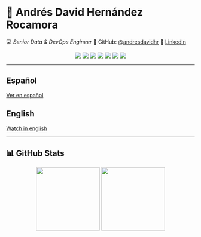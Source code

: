 <!-- assets/banner.png -->
<!--<p align="center">
  <img src="assets/banner.png" alt="Andrés David Hernández Rocamora - Senior Data & DevOps Engineer">
</p>-->

# 👋 Andrés David Hernández Rocamora
💻 *Senior Data & DevOps Engineer*
📍 GitHub: [@andresdavidhr](https://github.com/andresdavidhr)
🔗 [LinkedIn](https://www.linkedin.com/in/andresdavidhr)

<p align="center">
  <img src="https://img.shields.io/badge/Linux-Expert-black?logo=linux&logoColor=white" />
  <img src="https://img.shields.io/badge/Shell%20Script-Advanced-blue?logo=gnu-bash&logoColor=white" />
  <img src="https://img.shields.io/badge/Python-Intermediate-yellow?logo=python&logoColor=white" />
  <img src="https://img.shields.io/badge/Flutter-Intermediate-02569B?logo=flutter&logoColor=white" />
  <img src="https://img.shields.io/badge/SQL-Advanced-lightgrey?logo=mysql" />
  <img src="https://img.shields.io/badge/Git-Advanced-orange?logo=git&logoColor=white" />
  <img src="https://img.shields.io/badge/Cloud%20Digital%20Leader-Certified-brightgreen?logo=googlecloud" />
</p>

---

## Español
[Ver en español](src/lang/spanish.md)

## English
[Watch in english](src/lang/english.md)

---

## 📊 GitHub Stats

<div align="center">
  <img height="170" src="https://github-readme-stats.vercel.app/api?username=andresdavidhr&show_icons=true&theme=default" />
  <img height="170" src="https://github-readme-stats.vercel.app/api/top-langs/?username=andresdavidhr&layout=compact&langs_count=8&theme=default" />
</div>